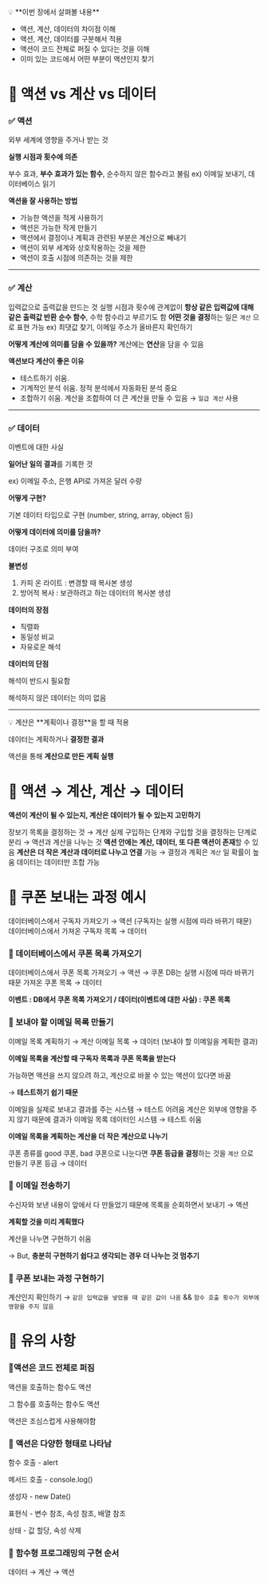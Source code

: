 <aside>
💡 **이번 장에서 살펴볼 내용**

- 액션, 계산, 데이터의 차이점 이해
- 액션, 계산, 데이터를 구분해서 적용
- 액션이 코드 전체로 퍼질 수 있다는 것을 이해
- 이미 있는 코드에서 어떤 부분이 액션인지 찾기
</aside>

# 📘 액션 vs 계산 vs 데이터

### ✅ **액션**

외부 세계에 영향을 주거나 받는 것

**실행 시점과 횟수에 의존**

부수 효과, **부수 효과가 있는 함수**, 순수하지 않은 함수라고 불림
ex) 이메일 보내기, 데이터베이스 읽기

**액션을 잘 사용하는 방법**

- 가능한 액션을 적게 사용하기
- 액션은 가능한 작게 만들기
- 액션에서 결정이나 계획과 관련된 부분은 계산으로 빼내기
- 액션이 외부 세계와 상호작용하는 것을 제한
- 액션이 호출 시점에 의존하는 것을 제한

---

### ✅ **계산**

입력값으로 출력값을 만드는 것
실행 시점과 횟수에 관계없이 **항상 같은 입력값에 대해 같은 출력값 반환**
**순수 함수**, 수학 함수라고 부르기도 함
**어떤 것을 결정**하는 일은 `계산` 으로 표현 가능
ex) 최댓값 찾기, 이메일 주소가 올바른지 확인하기

**어떻게 계산에 의미를 담을 수 있을까?**
계산에는 **연산**을 담을 수 있음

**액션보다 계산이 좋은 이유**                                                              

- 테스트하기 쉬움.
- 기계적인 분석 쉬움. 정적 분석에서 자동화된 분석 중요
- 조합하기 쉬움. 계산을 조합하여 더 큰 계산을 만들 수 있음 → `일급 계산` 사용

---

### ✅ **데이터**

이벤트에 대한 사실

**일어난 일의 결과**를 기록한 것

ex) 이메일 주소, 은행 API로 가져온 달러 수량

**어떻게 구현?**

기본 데이터 타입으로 구현 (number, string, array, object 등)

**어떻게 데이터에 의미를 담을까?**

데이터 구조로 의미 부여

**불변성**

1. 카피 온 라이트 : 변경할 때 복사본 생성
2. 방어적 복사 : 보관하려고 하는 데이터의 복사본 생성

**데이터의 장점**

- 직렬화
- 동일성 비교
- 자유로운 해석

**데이터의 단점**

해석이 반드시 필요함

해석하지 않은 데이터는 의미 없음

---

<aside>
💡 계산은 **계획이나 결정**을 할 때 적용

데이터는 계획하거나 **결정한 결과**

액션을 통해 **계산으로 만든 계획 실행**

</aside>

# 📘 액션 → 계산, 계산 → 데이터

**액션이 계산이 될 수 있는지, 계산은 데이터가 될 수 있는지 고민하기**

장보기 목록을 결정하는 것 → 계산
실제 구입하는 단계와 구입할 것을 결정하는 단계로 분리 → 액션과 계산을 나누는 것
**액션 안에는 계산, 데이터, 또 다른 액션이 존재**할 수 있음
**계산은 더 작은 계산과 데이터로 나누고 연결** 가능 → 결정과 계획은 `계산` 일 확률이 높움
데이터는 데이터만 조합 가능

# 📘 쿠폰 보내는 과정 예시

데이터베이스에서 구독자 가져오기 → 액션 (구독자는 실행 시점에 따라 바뀌기 때문)
데이터베이스에서 가져온 구독자 목록 → 데이터

### 🚨 데이터베이스에서 쿠폰 목록 가져오기

데이터베이스에서 쿠폰 목록 가져오기 → 액션
→ 쿠폰 DB는 실행 시점에 따라 바뀌기 때문
가져온 쿠폰 목록 → 데이터

**이벤트 : DB에서 쿠폰 목록 가져오기 / 데이터(이벤트에 대한 사실) : 쿠폰 목록**

### 🚨 보내야 할 이메일 목록 만들기

이메일 목록 계획하기 → 계산
이메일 목록 → 데이터 (보내야 할 이메일을 계획한 결과)

**이메일 목록을 계산할 때 구독자 목록과 쿠폰 목록을 받는다**

가능하면 액션을 쓰지 않으려 하고, 계산으로 바꿀 수 있는 액션이 있다면 바꿈

→ **테스트하기 쉽기 때문**

이메일을 실제로 보내고 결과를 주는 시스템 → 테스트 어려움
계산은 외부에 영향을 주지 않기 때문에 결과가 이메일 목록 데이터인 시스템 → 테스트 쉬움

**이메일 목록을 계획하는 계산을 더 작은 계산으로 나누기**

쿠폰 종류를 good 쿠폰, bad 쿠폰으로 나눈다면 **쿠폰 등급을 결정**하는 것을 `계산` 으로 만들기
쿠폰 등급 → 데이터

### 🚨 이메일 전송하기

수신자와 보낸 내용이 앞에서 다 만들었기 때문에 목록을 순회하면서 보내기 → 액션

**계획할 것을 미리 계획했다**

계산을 나누면 구현하기 쉬움

→ But, **충분히 구현하기 쉽다고 생각되는 경우 더 나누는 것 멈추기**

### 🚨 쿠폰 보내는 과정 구현하기

계산인지 확인하기 → `같은 입력값을 넣었을 때 같은 값이 나옴` && `함수 호출 횟수가 외부에 영향을 주지 않음`

# 📘 유의 사항

### 🚨**액션은 코드 전체로 퍼짐**

액션을 호출하는 함수도 액션

그 함수를 호출하는 함수도 액션

액션은 조심스럽게 사용해야함

### 🚨 **액션은 다양한 형태로 나타남**

함수 호출 - alert

메서드 호출 - console.log()

생성자 - new Date()

표현식 - 변수 참조, 속성 참조, 배열 참조

상태 - 값 할당, 속성 삭제

### 🚨 **함수형 프로그래밍의 구현 순서**

데이터 → 계산 → 액션
